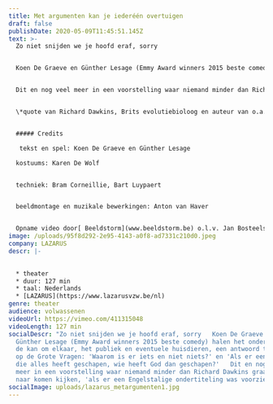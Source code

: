 ```yaml
---
title: Met argumenten kan je iederéén overtuigen
draft: false
publishDate: 2020-05-09T11:45:51.145Z
text: >-
  Zo niet snijden we je hoofd eraf, sorry 


  Koen De Graeve en Günther Lesage (Emmy Award winners 2015 beste comedy) halen het onderste uit de kan om elkaar, het publiek en eventuele huisdieren, een antwoord te geven op de Grote Vragen: 'Waarom is er iets en niet niets?' en 'Als er een God is die alles heeft geschapen, wie heeft God dan geschapen?' 


  Dit en nog veel meer in een voorstelling waar niemand minder dan Richard Dawkins graag was naar komen kijken, 'als er een Engelstalige ondertiteling was voorzien.*' 


  \*quote van Richard Dawkins, Brits evolutiebioloog en auteur van o.a. ‘The God Delusion’, tijdens de ontmoeting die we met hem hadden, na het debat ‘science and reason’ op 26/01/2015, waar we trouwens ook Lawrence Krauss hebben ontmoet, Amerikaans fysicus en kosmoloog, en auteur van ‘Universum uit het niets’, waarbij we toch duidelijk willen maken, dat het niet is omdat beide inspiratiebronnen atheïst zijn, dat onze voorstelling niet geschikt zou zijn voor mensen die wel geloven, komaan, waar beticht je ons van zeg, dat we te pamflettair zijn, je hebt nog niet eens de voorstelling gezien, je bent alleen nog maar de aankondigingstekst aan het lezen, ben je ook zo bevooroordeeld tegenover je eigen kinderen, als die euh... een verhaal vertellen van wat ze hebben meegemaakt, denk je dan ook op voorhand, we zullen dat maar met een korreltje zout nemen, is dat hoe je denkt over opvoeden, want blijkbaar ken je het antwoord al nog voor de vraag is gesteld, wat bovendien het grootste probleem is van elke religie, dus eigenlijk trap je in de zelfde val, en dat ondanks het feit dat je diep van binnen weet, geef gewoon toe, dat wij allemaal, zonder uitzondering, een toevallig product zijn van een chemisch proces, dat twee miljard jaar geleden begon, op een kleine planeet, in een zonnestelsel dat deel uitmaakt van een sterrenstelsel waar er meer dan 400 miljard van zijn in een universum waar er wellicht ook miljarden van zijn, godverdomme.


  ##### Credits

   tekst en spel: Koen De Graeve en Günther Lesage 

  kostuums: Karen De Wolf 


  techniek: Bram Corneillie, Bart Luypaert 


  beeldmontage en muzikale bewerkingen: Anton van Haver


  Opname video door[ Beeldstorm](www.beeldstorm.be) o.l.v. Jan Bosteels
image: /uploads/95f8d292-2e95-4143-a0f8-ad7331c210d0.jpeg
company: LAZARUS
descr: |-
  

  * theater
  * duur: 127 min
  * taal: Nederlands
  * [LAZARUS](https://www.lazarusvzw.be/nl)
genre: theater
audience: volwassenen
videoUrl: https://vimeo.com/411315048
videoLength: 127 min
socialDescr: "Zo niet snijden we je hoofd eraf, sorry   Koen De Graeve en
  Günther Lesage (Emmy Award winners 2015 beste comedy) halen het onderste uit
  de kan om elkaar, het publiek en eventuele huisdieren, een antwoord te geven
  op de Grote Vragen: 'Waarom is er iets en niet niets?' en 'Als er een God is
  die alles heeft geschapen, wie heeft God dan geschapen?'   Dit en nog veel
  meer in een voorstelling waar niemand minder dan Richard Dawkins graag was
  naar komen kijken, 'als er een Engelstalige ondertiteling was voorzien.*'"
socialImage: uploads/lazarus_metargumenten1.jpg
---
```

